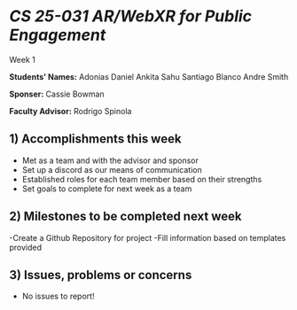 # *CS 25-031 AR/WebXR for Public Engagement*

Week 1

**Students' Names:**
Adonias Daniel
Ankita Sahu
Santiago Blanco 
Andre Smith 

**Sponser:**
Cassie Bowman

**Faculty Advisor:**
Rodrigo Spinola

## 1) Accomplishments this week ##
   - Met as a team and with the advisor and sponsor
   - Set up a discord as our means of communication
   - Established roles for each team member based on their strengths
   - Set goals to complete for next week as a team

## 2) Milestones to be completed next week ##
   -Create a Github Repository for project
   -Fill information based on templates provided
   
## 3) Issues, problems or concerns ##
   - No issues to report!
   


